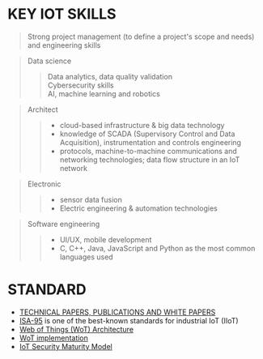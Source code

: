 # KEY IOT SKILLS
> Strong project management (to define a project's scope and needs) and engineering skills    

> Data science  
>> Data analytics, data quality validation  
>> Cybersecurity skills  
>> AI, machine learning and robotics  

> Architect  
>> * cloud-based infrastructure & big data technology  
>> * knowledge of SCADA (Supervisory Control and Data Acquisition), instrumentation and controls engineering  
>> * protocols, machine-to-machine communications and networking technologies; data flow structure in an IoT network    

> Electronic  
>> * sensor data fusion  
>> * Electric engineering & automation technologies  

> Software engineering  
>> * UI/UX, mobile development  
>> * C, C++, Java, JavaScript and Python as the most common languages used  

# STANDARD
* [TECHNICAL PAPERS, PUBLICATIONS AND WHITE PAPERS]( https://www.iiconsortium.org/white-papers.htm)  
* [ISA-95]( https://searcherp.techtarget.com/definition/ANSI-ISA-95) is one of the best-known standards for industrial IoT (IIoT)  
* [Web of Things (WoT) Architecture]( https://www.w3.org/TR/2019/CR-wot-architecture-20191106/)  
* [WoT implementation](https://w3c.github.io/wot-thing-description/testing/report.html)  
* [IoT Security Maturity Model]( https://www.iiconsortium.org/pdf/IoT_SMM_Practitioner_Guide_2019-02-25.pdf)  
